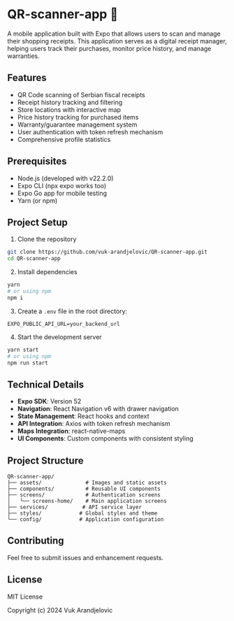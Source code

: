 # QR-scanner-app 📱

A mobile application built with Expo that allows users to scan and manage their shopping receipts. This application serves as a digital receipt manager, helping users track their purchases, monitor price history, and manage warranties.

## Features

- QR Code scanning of Serbian fiscal receipts
- Receipt history tracking and filtering
- Store locations with interactive map
- Price history tracking for purchased items
- Warranty/guarantee management system
- User authentication with token refresh mechanism
- Comprehensive profile statistics

## Prerequisites

- Node.js (developed with v22.2.0)
- Expo CLI (npx expo works too)
- Expo Go app for mobile testing
- Yarn (or npm)

## Project Setup

1. Clone the repository
```bash
git clone https://github.com/vuk-arandjelovic/QR-scanner-app.git
cd QR-scanner-app
```

2. Install dependencies
```bash
yarn
# or using npm
npm i
```

3. Create a `.env` file in the root directory:
```env
EXPO_PUBLIC_API_URL=your_backend_url
```

4. Start the development server
```bash
yarn start
# or using npm
npm run start
```

## Technical Details

- **Expo SDK**: Version 52
- **Navigation**: React Navigation v6 with drawer navigation
- **State Management**: React hooks and context
- **API Integration**: Axios with token refresh mechanism
- **Maps Integration**: react-native-maps
- **UI Components**: Custom components with consistent styling

## Project Structure

```
QR-scanner-app/
├── assets/              # Images and static assets
├── components/          # Reusable UI components
├── screens/             # Authentication screens
│   └── screens-home/    # Main application screens    
├── services/           # API service layer
├── styles/            # Global styles and theme
└── config/            # Application configuration
```

## Contributing

Feel free to submit issues and enhancement requests.

## License

MIT License

Copyright (c) 2024 Vuk Arandjelovic